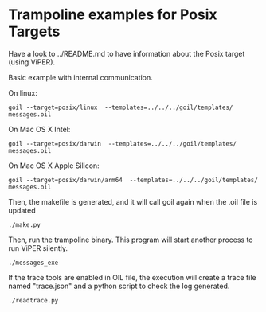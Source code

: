 # Trampoline examples for Posix Targets

Have a look to ../README.md to have information about the Posix target (using ViPER).

Basic example with internal communication.

On linux:
```
goil --target=posix/linux  --templates=../../../goil/templates/ messages.oil
```

On Mac OS X Intel:
```
goil --target=posix/darwin  --templates=../../../goil/templates/ messages.oil
```

On Mac OS X Apple Silicon:
```
goil --target=posix/darwin/arm64  --templates=../../../goil/templates/ messages.oil
```

Then, the makefile is generated, and it will call goil again when the .oil file is updated

```
./make.py
```

Then, run the trampoline binary. This program will start another process to run ViPER silently.

```
./messages_exe
```

If the trace tools are enabled in OIL file, the execution will create a trace file named "trace.json" and a python script to check the log generated.

```
./readtrace.py
```
